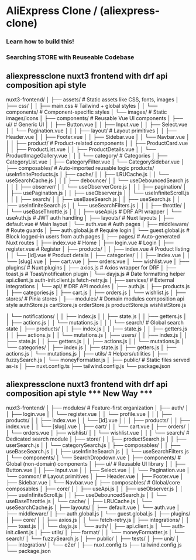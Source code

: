 # AliExpress Clone / (aliexpress-clone)

### Learn how to build this!
### Searching STORE with Reuseable Codebase
<!-- // https://collectionapi.metmuseum.org/public/collection/v1/departments -->

## aliexpressclone nuxt3 frontend with drf api composition api style
nuxt3-frontend/
│
├── assets/                                      # Static assets like CSS, fonts, images
│   ├── css/
│   │   ├── main.css                             # Tailwind + global styles
│   │   └── components/                          # Component-specific styles
│   └── images/                                  # Static images/icons
│
├── components/                                 # Reusable Vue UI components
│   ├── ui/                                     # Generic UI
│   │   ├── Button.vue
│   │   ├── Input.vue
│   │   ├── Select.vue
│   │   └── Pagination.vue
│   │
│   ├── layout/                                 # Layout primitives
│   │   ├── Header.vue
│   │   ├── Footer.vue
│   │   ├── Sidebar.vue
│   │   └── Navbar.vue
│   │
│   ├── product/                                # Product-related components
│   │   ├── ProductCard.vue
│   │   ├── ProductList.vue
│   │   ├── ProductDetails.vue
│   │   └── ProductImageGallery.vue
│   │
│   └── category/                               # Categories
│       ├── CategoryList.vue
│       ├── CategoryFilter.vue
│       └── CategorySidebar.vue
│
├── composables/                                # Auto-imported reusable logic
    products/
        useInfiniteProducts.js
│   ├── cache/
│   │   ├── LRUCache.js
│   │   └── useSearchCache.js
│   │
│   ├── debounce/
│   │   └── useDebouncedSearch.js
│   │
│   ├── observer/
│   │   └── useObserverCore.js
│   │
│   ├── pagination/
│   │   ├── usePagination.js
│   │   ├── useObserver.js
│   │   └── useInfiniteScroll.js
│   │
│   ├── search/
│   │   ├── useBaseSearch.js
│   │   ├── useSearch.js
│   │   ├── useInfiniteSearch.js
│   │   └── useSearchFilters.js
│   │
│   ├── throttle/
│   │   └── useBaseThrottle.js
│   │
│   ├── useApi.js                              # DRF API wrapper
│   └── useAuth.js                             # JWT auth handling
│
├── layouts/                                    # Nuxt layouts
│   ├── default.vue                             # Main layout
│   └── auth.vue                                # Auth pages
│
├── middleware/                                 # Route guards
│   ├── auth.global.js                          # Require login
│   └── guest.global.js                         # Block logged-in users from auth pages
│
├── pages/                                      # Auto-generated Nuxt routes
│   ├── index.vue                               # Home
│   ├── login.vue                               # Login
│   ├── register.vue                            # Register
│   ├── products/
│   │   ├── index.vue                           # Product listing
│   │   └── [id].vue                            # Product details
│   ├── categories/
│   │   ├── index.vue
│   │   └── [slug].vue
│   ├── cart.vue
│   ├── orders.vue
│   └── wishlist.vue
│
├── plugins/                                    # Nuxt plugins
│   ├── axios.js                                # Axios wrapper for DRF
│   ├── toast.js                                # Toast/notification plugin
│   └── dayjs.js                                # Date formatting helper
        api.client.js
        auth-init.client.js
        fetch-retry.js
│
├── services/                                   # External integrations
│   └── api/                                    # DRF API modules
│       ├── auth.js
│       ├── products.js
│       ├── categories.js
│       ├── cart.js
│       ├── orders.js
│       └── wishlist.js
│
├── stores/                                     # Pinia stores
│   ├── modules/                                # Domain modules composition api style
                authStore.js
                cartStore.js
                orderStore.js
                productStore.js
                wishlistStore.js

│   └── notifications/
│   │       ├── index.js
│   │       ├── state.js
│   │       ├── getters.js
│   │       ├── actions.js
│   │       └── mutations.js
│   │
│   └── search/                                # Global search state
│       ├── products/
│       │   ├── index.js
│       │   ├── state.js
│       │   ├── getters.js
│       │   ├── actions.js
│       │   └── mutations.js
│       ├── users/
│       │   ├── index.js
│       │   ├── state.js
│       │   ├── getters.js
│       │   ├── actions.js
│       │   └── mutations.js
│       └── categories/
│           ├── index.js
│           ├── state.js
│           ├── getters.js
│           ├── actions.js
│           └── mutations.js
│
├── utils/                                      # Helpers/utilities
│   ├── fuzzySearch.js
│   └── moneyFormatter.js
│
├── public/                                     # Static files served as-is
│
├── nuxt.config.ts
├── tailwind.config.js
└── package.json




## aliexpressclone nuxt3 frontend with drf api composition api style *** New Way ***
nuxt3-frontend/
│
├── modules/                                     # Feature-first organization
│   ├── auth/
│   │   ├── login.vue
│   │   └── register.vue
│   │   └── profile.vue
│   │
│   ├── products/
│   │   ├── index.vue
│   │   └── [id].vue
│   │
│   ├── products/
│   │   ├── index.vue
│   │   └── [slug].vue
│   ├── cart/
│   │   └── cart.vue
│   ├── orders/
│   │   └── orders.vue
│   ├── wishlist/
│   │   └── wishlist.vue
│   │
│   └── search/                                 # Dedicated search module
│       ├── store/
│       │   ├── productSearch.js
│       │   ├── userSearch.js
│       │   └── categorySearch.js
│       ├── composables/
│       │   ├── useBaseSearch.js
│       │   ├── useInfiniteSearch.js
│       │   └── useSearchFilters.js
│       └── components/
│           └── SearchDropdown.vue
│
├── components/                                 # Global (non-domain) components
│   ├── ui/                                     # Reusable UI library
│   │   ├── Button.vue
│   │   ├── Input.vue
│   │   ├── Select.vue
│   │   └── Pagination.vue
│   └── common/                                 # Layout primitives
│       ├── Header.vue
│       ├── Footer.vue
│       ├── Sidebar.vue
│       └── Navbar.vue
│
├── composables/                                # Global/core composables
│   ├── core/
│   │   ├── useApi.js
│   │   ├── useObserver.js
│   │   ├── useInfiniteScroll.js
│   │   ├── useDebouncedSearch.js
│   │   └── useBaseThrottle.js
│   └── cache/
│       ├── LRUCache.js
│       └── useSearchCache.js
│
├── layouts/
│   ├── default.vue
│   └── auth.vue
│
├── middleware/
│   ├── auth.global.js
│   └── guest.global.js
│
├── plugins/
│   ├── core/
│   │   ├── axios.js
│   │   └── fetch-retry.js
│   ├── integrations/
│   │   ├── toast.js
│   │   └── dayjs.js
│   └── auth/
│       ├── api.client.js
│       └── auth-init.client.js
│
├── utils/
│   ├── format/
│   │   └── moneyFormatter.js
│   └── search/
│       └── fuzzySearch.js
│
├── public/
│
├── tests/
│   ├── unit/
│   ├── integration/
│   └── e2e/
│
├── nuxt.config.ts
├── tailwind.config.js
└── package.json
